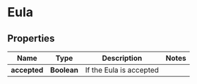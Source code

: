 
# Eula

## Properties
Name | Type | Description | Notes
------------ | ------------- | ------------- | -------------
**accepted** | **Boolean** | If the Eula is accepted | 



